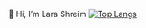 👋 Hi, I’m Lara Shreim
[![Top Langs](https://github-readme-stats.vercel.app/api/top-langs/?username=LaraShreim&layout=compact&theme=dark&hide_border=true)](https://github.com/anuraghazra/github-readme-stats)




